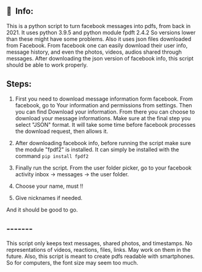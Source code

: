 ## :notebook_with_decorative_cover: &nbsp;Info:

This is a python script to turn facebook messages into pdfs, from back in 2021. It uses python 3.9.5 and python module fpdft 2.4.2
So versions lower than these might have some problems. Also it uses json files downloaded from Facebook. From facebook one can easily download their user info, message history, and even the photos, videos, audios shared through messages. After downloading the json version of facebook info, this script should be able to work properly.

## Steps:

1. First you need to download message information form facebook.
From facebook, go to Your information and permissions from settings.
Then you can find Download your information. From there you can choose to download your message informations.
Make sure at the final step you select "JSON" format. It will take some time before facebook processes the download request, then allows it.

2. After downloading facebook info, before running the script make sure the module "fpdf2" is installed. It can simply be installed with the command `pip install fpdf2`

3. Finally run the script. From the user folder picker, go to your facebook activity inbox -> messages -> the user folder.
4. Choose your name, must !!
5. Give nicknames if needed.

And it should be good to go.


## -------
This script only keeps text messages, shared photos, and timestamps. No representations of videos, reactions, files, links.
May work on them in the future.
Also, this script is meant to create pdfs readable with smartphones. So for computers, the font size may seem too much.
